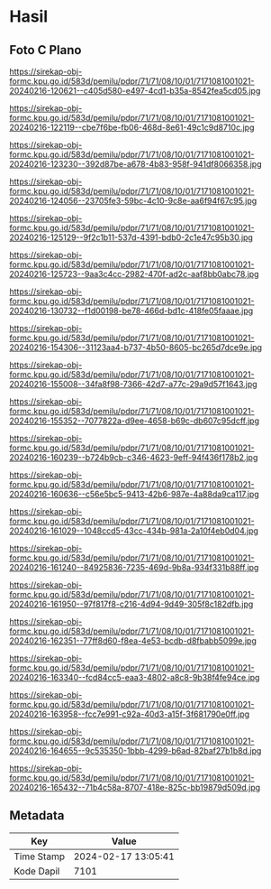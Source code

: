# Hasil

## Foto C Plano

https://sirekap-obj-formc.kpu.go.id/583d/pemilu/pdpr/71/71/08/10/01/7171081001021-20240216-120621--c405d580-e497-4cd1-b35a-8542fea5cd05.jpg

https://sirekap-obj-formc.kpu.go.id/583d/pemilu/pdpr/71/71/08/10/01/7171081001021-20240216-122119--cbe7f6be-fb06-468d-8e61-49c1c9d8710c.jpg

https://sirekap-obj-formc.kpu.go.id/583d/pemilu/pdpr/71/71/08/10/01/7171081001021-20240216-123230--392d87be-a678-4b83-958f-941df8066358.jpg

https://sirekap-obj-formc.kpu.go.id/583d/pemilu/pdpr/71/71/08/10/01/7171081001021-20240216-124056--23705fe3-59bc-4c10-9c8e-aa6f94f67c95.jpg

https://sirekap-obj-formc.kpu.go.id/583d/pemilu/pdpr/71/71/08/10/01/7171081001021-20240216-125129--9f2c1b11-537d-4391-bdb0-2c1e47c95b30.jpg

https://sirekap-obj-formc.kpu.go.id/583d/pemilu/pdpr/71/71/08/10/01/7171081001021-20240216-125723--9aa3c4cc-2982-470f-ad2c-aaf8bb0abc78.jpg

https://sirekap-obj-formc.kpu.go.id/583d/pemilu/pdpr/71/71/08/10/01/7171081001021-20240216-130732--f1d00198-be78-466d-bd1c-418fe05faaae.jpg

https://sirekap-obj-formc.kpu.go.id/583d/pemilu/pdpr/71/71/08/10/01/7171081001021-20240216-154306--31123aa4-b737-4b50-8605-bc265d7dce9e.jpg

https://sirekap-obj-formc.kpu.go.id/583d/pemilu/pdpr/71/71/08/10/01/7171081001021-20240216-155008--34fa8f98-7366-42d7-a77c-29a9d57f1643.jpg

https://sirekap-obj-formc.kpu.go.id/583d/pemilu/pdpr/71/71/08/10/01/7171081001021-20240216-155352--7077822a-d9ee-4658-b69c-db607c95dcff.jpg

https://sirekap-obj-formc.kpu.go.id/583d/pemilu/pdpr/71/71/08/10/01/7171081001021-20240216-160239--b724b9cb-c346-4623-9eff-94f436f178b2.jpg

https://sirekap-obj-formc.kpu.go.id/583d/pemilu/pdpr/71/71/08/10/01/7171081001021-20240216-160636--c56e5bc5-9413-42b6-987e-4a88da9ca117.jpg

https://sirekap-obj-formc.kpu.go.id/583d/pemilu/pdpr/71/71/08/10/01/7171081001021-20240216-161029--1048ccd5-43cc-434b-981a-2a10f4eb0d04.jpg

https://sirekap-obj-formc.kpu.go.id/583d/pemilu/pdpr/71/71/08/10/01/7171081001021-20240216-161240--84925836-7235-469d-9b8a-934f331b88ff.jpg

https://sirekap-obj-formc.kpu.go.id/583d/pemilu/pdpr/71/71/08/10/01/7171081001021-20240216-161950--97f817f8-c216-4d94-9d49-305f8c182dfb.jpg

https://sirekap-obj-formc.kpu.go.id/583d/pemilu/pdpr/71/71/08/10/01/7171081001021-20240216-162351--77ff8d60-f8ea-4e53-bcdb-d8fbabb5099e.jpg

https://sirekap-obj-formc.kpu.go.id/583d/pemilu/pdpr/71/71/08/10/01/7171081001021-20240216-163340--fcd84cc5-eaa3-4802-a8c8-9b38f4fe94ce.jpg

https://sirekap-obj-formc.kpu.go.id/583d/pemilu/pdpr/71/71/08/10/01/7171081001021-20240216-163958--fcc7e991-c92a-40d3-a15f-3f681790e0ff.jpg

https://sirekap-obj-formc.kpu.go.id/583d/pemilu/pdpr/71/71/08/10/01/7171081001021-20240216-164655--9c535350-1bbb-4299-b6ad-82baf27b1b8d.jpg

https://sirekap-obj-formc.kpu.go.id/583d/pemilu/pdpr/71/71/08/10/01/7171081001021-20240216-165432--71b4c58a-8707-418e-825c-bb19879d509d.jpg


## Metadata

| Key        | Value               |
| ---------- | ------------------- |
| Time Stamp | 2024-02-17 13:05:41 |
| Kode Dapil | 7101                |



